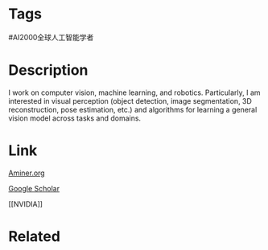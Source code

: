 # Tags

#AI2000全球人工智能学者 

# Description

I work on computer vision, machine learning, and robotics. Particularly, I am interested in visual perception (object detection, image segmentation, 3D reconstruction, pose estimation, etc.) and algorithms for learning a general vision model across tasks and domains.

# Link

[Aminer.org](https://www.aminer.org/profile/Tsung-Yi%20Lin/53f445b2dabfaedd74deb464)

[Google Scholar](https://scholar.google.com/citations?hl=en&user=_BPdgV0AAAAJ)

[[NVIDIA]]

# Related

